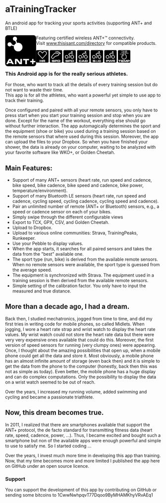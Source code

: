 # aTrainingTracker
An android app for tracking your sports activities (supporting ANT+ and BTLE)

<img src="images/ANT+logo.png" alt="ANT+ logo" width="100" height="100" style="float: left;"/>

Featuring certified wireless ANT+™ connectivity.  
Visit www.thisisant.com/directory for compatible products.

<img src="images/HR.jpeg" alt="ANT+ HR logo" width="40" height="40"/>
<img src="images/run_spd.jpeg" alt="ANT+ run speed logo" width="40" height="40" />
<img src="images/bike_spd.jpeg" alt="ANT+ bike speed logo" width="40" height="40"/>
<img src="images/bike_cad.jpeg" alt="ANT+ bike cadence logo" width="40" height="40"/>
<img src="images/bike_speed_and_cadence.jpeg" alt="ANT+ bike speed & cadence logo" width="40" height="40"/>
<img src="images/bike_pwr.jpeg" alt="ANT+ bike power logo" width="40" height="40"/>
<img src="images/temp.jpeg" alt="ANT+ temperature logo" width="40" height="40"/>



### This Android app is for the really serious athletes.

For those, who want to track all the details of every training session but do not want to waste their time.  
This app is for all the athletes, who want a powerful yet simple to use app to track their training.


Once configured and paired with all your remote sensors, you only have to press start when you start your 
training session and stop when you are done.  Except for the name of the workout, everything else should go 
without further interaction.  The app automagically determines the sport and the equipment (shoe or bike) 
you used during a training session based on the remote sensors that where used during this session. Moreover, 
the app can upload the files to your Dropbox.  So when you have finished your shower, the data is already on 
your computer, waiting to be analyzed with your favorite software like WKO+, or Golden Cheetah.


## Main Features:

* Support of many ANT+ sensors (heart rate, run speed and cadence, bike speed, bike cadence, bike speed and cadence, bike power, temperature/environment).
* Support of many Bluetooth LE sensors (heart rate, run speed and cadence, cycling speed, cycling cadence, cycling speed and cadence).
* Pair an unlimited number of remote (ANT+ or Bluetooth) sensors, e.g., a speed or cadence sensor on each of your bikes.
* Simply swipe through the different configurable views
* Export to TCX, GPX, CSV, and Golden Cheetah.
* Upload to Dropbox.
* Upload to various online communities: Strava, TrainingPeaks, Runkeeper.
* Use your Pebble to display values.
* When the app starts, it searches for all paired sensors and takes the data from the "best" available one.
* The sport type (run, bike) is derived from the available remote sensors.  When no remote sensors were available, the sport type is guessed from the average speed.
* The equipment is synchronized with Strava.  The equipment used in a training session is then derived from the available remote sensors.
* Simple setting of the calibration factor.  You only have to input the measured and true distance.


## More than a decade ago, I had a dream.

Back then, I studied mechatronics, jogged from time to time, and did my first tries in writing code for mobile phones, so called Midlets.  When jogging, I wore a heart rate strap and wrist watch to display the heart rate values.  My wrist watch could not store the heart rate data but there were very very expensive ones available that could do this.  Moreover, the first version of speed sensors for running (very clumpy ones) were appearing.  Once, I thought about the amazing possibilities that open up, when a mobile phone could get all the data and store it.  Most obviously, a mobile phone has an almost infinite amount of storage (even back then) and it is simple to get the data from the phone to the computer (honestly, back then this was not as simple as today). Even better, the mobile phone has a huge display and can do complex computations.  Only the possibility to display the data on a wrist watch seemed to be out of reach.

Over the years, I increased my running volume, added swimming and cycling and became a passionate triathlete.


## Now, this dream becomes true.

In 2011, I realized that there are smartphones available that support the ANT+ protocol, the de facto standard for transmitting fitness data (heart rate, speed, cadence, power, ...).  Thus, I became excited and bought such a smartphone but non of the available apps were enough powerful and simple to use to satisfy me.  So I started coding ...

Over the years, I invest much more time in developing this app than training.  Now, that my time becomes more and more limited I published the app here on GitHub under an open source licence.


### Support

You can support the development of this app by contributing on GitHub or sending some bitcoins to
1CwwNwhpqvT77Dqoo9ByMHAMKhyVRvAEq1
